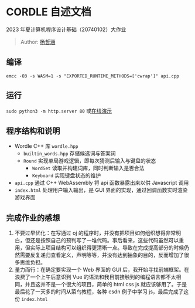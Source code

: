 # CORDLE 自述文档

2023 年夏计算机程序设计基础（20740102）大作业

> Author: [杨哲涵](https://git.tsinghua.edu.cn/yangzheh22)

## 编译

`emcc -O3 -s WASM=1 -s "EXPORTED_RUNTIME_METHODS=['cwrap']" api.cpp`

## 运行

`sudo python3 -m http.server 80` 或[在线演示](http://124.220.222.223/)

## 程序结构和说明

- Wordle C++ 库 `wordle.hpp`
  - `builtin_words.hpp` 存储候选词与答案词
  - `Round` 实现单局游戏逻辑，即每次猜测后输入与键盘的状态
    - `WordSet` 读取并构建词库，同时判断输入是否合法
    - `Keyboard` 实现键盘状态的维护
- `api.cpp` 通过 C++ WebAssembly 将 api 函数暴露出来以供 Javascript 调用
- `index.html` 处理用户输入输出，是 GUI 界面的实现，通过回调函数实时渲染游戏界面

## 完成作业的感想

1. 不要过早优化：在写通过 oj 的程序时，并没有把项目如何组织想得非常明白，但还是按照自己的预判写了一堆代码。事后看来，这些代码虽然可以重用，但实际上项目结构可以组织得更清晰一点。导致在完成提高部分的时候仍然需要反复递归查看定义，声明等等，并没有达到抽象的目的，反而增加了很多思维负担。
2. 量力而行：在确定要实现一个 Web 界面的 GUI 后，我开始寻找前端框架。在浪费了一个上午后意识到 Vue 的语法和我目前接触到的编程语言都不太相同，并且这并不是一个很大的项目，简单的 html css js 就应该够用了。于是最后花了一天多的时间从菜鸟教程，各种 csdn 例子中学习 js，最后完成了这份 `index.html`
